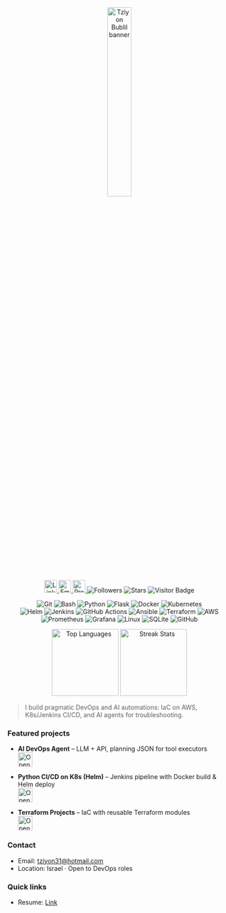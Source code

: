 <!-- Header / Hero -->
<p align="center" style="margin-top:0; margin-bottom:0; padding:0;">
  <img 
    src="https://github.com/user-attachments/assets/320fd193-8d1b-4242-a6ce-1a43c5df9a96" 
    alt="Tziyon Bublil banner" 
    width="33%" 
    style="margin:0; padding:0; display:block;" />
</p>

<div align="center" style="margin-top:0; padding-top:0;">
  <!-- Social -->
  <a href="https://www.linkedin.com/in/tziyon-bublil-190a8a373/">
    <img height="28" alt="LinkedIn" src="https://img.shields.io/badge/LinkedIn-0A66C2?logo=linkedin&logoColor=white">
  </a>
  <a href="mailto:tziyon31@hotmail.com">
    <img height="28" alt="Email" src="https://img.shields.io/badge/Email-Contact-black?logo=gmail&logoColor=white&labelColor=000&color=000">
  </a>
  <a href="https://github.com/tziyon31?tab=repositories">
    <img height="28" alt="Projects" src="https://img.shields.io/badge/Projects-181717?logo=github&logoColor=white">
  </a>
  <!-- Social metrics -->
  <img src="https://img.shields.io/github/followers/tziyon31?style=social" alt="Followers"/>
  <img src="https://img.shields.io/github/stars/tziyon31?style=social" alt="Stars"/>
  <img src="https://visitor-badge.laobi.icu/badge?page_id=tziyon31" alt="Visitor Badge"/>
</div>

<!-- Skills badges -->
<div align="center" style="margin-top:5px; margin-bottom:5px;">
  
  ![Git](https://img.shields.io/badge/Git-1?logo=git&logoColor=white&labelColor=000&color=000)
  ![Bash](https://img.shields.io/badge/Bash-1?logo=gnubash&logoColor=white&labelColor=000&color=000)
  ![Python](https://img.shields.io/badge/Python-1?logo=python&logoColor=white&labelColor=000&color=000)
  ![Flask](https://img.shields.io/badge/Flask-1?logo=flask&logoColor=white&labelColor=000&color=000)
  ![Docker](https://img.shields.io/badge/Docker-1?logo=docker&logoColor=white&labelColor=000&color=000)
  ![Kubernetes](https://img.shields.io/badge/Kubernetes-1?logo=kubernetes&logoColor=white&labelColor=000&color=000)
  <br/>
  ![Helm](https://img.shields.io/badge/Helm-1?logo=helm&logoColor=white&labelColor=000&color=000)
  ![Jenkins](https://img.shields.io/badge/Jenkins-1?logo=jenkins&logoColor=white&labelColor=000&color=000)
  ![GitHub Actions](https://img.shields.io/badge/GitHub%20Actions-1?logo=githubactions&logoColor=white&labelColor=000&color=000)
  ![Ansible](https://img.shields.io/badge/Ansible-1?logo=ansible&logoColor=white&labelColor=000&color=000)
  ![Terraform](https://img.shields.io/badge/Terraform-1?logo=terraform&logoColor=white&labelColor=000&color=000)
  ![AWS](https://img.shields.io/badge/AWS-1?logo=amazonaws&logoColor=white&labelColor=000&color=000)
  <br/>
  ![Prometheus](https://img.shields.io/badge/Prometheus-1?logo=prometheus&logoColor=white&labelColor=000&color=000)
  ![Grafana](https://img.shields.io/badge/Grafana-1?logo=grafana&logoColor=white&labelColor=000&color=000)
  ![Linux](https://img.shields.io/badge/Linux-1?logo=linux&logoColor=white&labelColor=000&color=000)
  ![SQLite](https://img.shields.io/badge/SQLite-1?logo=sqlite&logoColor=white&labelColor=000&color=000)
  ![GitHub](https://img.shields.io/badge/GitHub-1?logo=github&logoColor=white&labelColor=000&color=000)
</div>

<!-- Stats -->
<div align="center" style="margin-top:5px; margin-bottom:5px;">
  <img height="150" src="https://github-readme-stats.vercel.app/api/top-langs/?username=tziyon31&layout=compact&theme=vision-friendly-dark" alt="Top Languages"/>
  <img height="150" src="https://github-readme-streak-stats.herokuapp.com/?user=tziyon31&theme=dark&background=000000" alt="Streak Stats"/>
</div>

<!-- Pitch -->
> I build pragmatic DevOps and AI automations: IaC on AWS, K8s/Jenkins CI/CD, and AI agents for troubleshooting.

### Featured projects
- **AI DevOps Agent** – LLM + API, planning JSON for tool executors  
  [<img src="https://gstatic.com/cloudssh/images/open-btn.svg" alt="Open in Cloud Shell" height="32">](https://console.cloud.google.com/cloudshell/editor?cloudshell_git_repo=https://github.com/tziyon31/ai_devops_agent_project&cloudshell_git_branch=main&cloudshell_working_dir=modules/ReAct_Agent_with_Planning_and_Tools/version2)

- **Python CI/CD on K8s (Helm)** – Jenkins pipeline with Docker build & Helm deploy  
  [<img src="https://gstatic.com/cloudssh/images/open-btn.svg" alt="Open in Cloud Shell" height="32">](https://console.cloud.google.com/cloudshell/editor?cloudshell_git_repo=https://github.com/tziyon31/python-cicd-pipeline-k8s-helm&cloudshell_git_branch=main&cloudshell_working_dir=.)

- **Terraform Projects** – IaC with reusable Terraform modules  
  [<img src="https://gstatic.com/cloudssh/images/open-btn.svg" alt="Open in Cloud Shell" height="32">](https://console.cloud.google.com/cloudshell/editor?cloudshell_git_repo=https://github.com/tziyon31/terraform-projects&cloudshell_git_branch=main&cloudshell_working_dir=.)

### Contact
- Email: tziyon31@hotmail.com  
- Location: Israel · Open to DevOps roles

### Quick links
- Resume: [Link](https://drive.google.com/file/d/1Arm2Ff0oudR3aJei-zhMIje9YoHAxj-w/view?usp=sharing)

